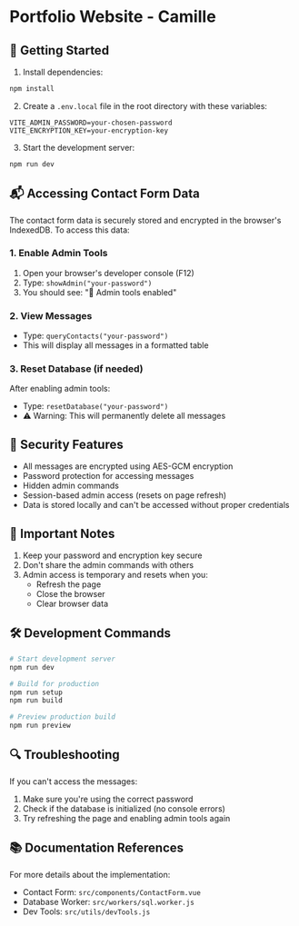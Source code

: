 # Portfolio Website - Camille

## 🚀 Getting Started

1. Install dependencies:
```bash
npm install
```

2. Create a `.env.local` file in the root directory with these variables:
```env
VITE_ADMIN_PASSWORD=your-chosen-password
VITE_ENCRYPTION_KEY=your-encryption-key
```

3. Start the development server:
```bash
npm run dev
```

## 📬 Accessing Contact Form Data

The contact form data is securely stored and encrypted in the browser's IndexedDB. To access this data:

### 1. Enable Admin Tools
1. Open your browser's developer console (F12)
2. Type: `showAdmin("your-password")`
3. You should see: "🔐 Admin tools enabled"

### 2. View Messages
- Type: `queryContacts("your-password")`
- This will display all messages in a formatted table

### 3. Reset Database (if needed)
After enabling admin tools:
- Type: `resetDatabase("your-password")`
- ⚠️ Warning: This will permanently delete all messages

## 🔐 Security Features

- All messages are encrypted using AES-GCM encryption
- Password protection for accessing messages
- Hidden admin commands
- Session-based admin access (resets on page refresh)
- Data is stored locally and can't be accessed without proper credentials

## 📝 Important Notes

1. Keep your password and encryption key secure
2. Don't share the admin commands with others
3. Admin access is temporary and resets when you:
   - Refresh the page
   - Close the browser
   - Clear browser data

## 🛠️ Development Commands

```bash
# Start development server
npm run dev

# Build for production
npm run setup
npm run build

# Preview production build
npm run preview
```

## 🔍 Troubleshooting

If you can't access the messages:
1. Make sure you're using the correct password
2. Check if the database is initialized (no console errors)
3. Try refreshing the page and enabling admin tools again

## 📚 Documentation References

For more details about the implementation:
- Contact Form: `src/components/ContactForm.vue`
- Database Worker: `src/workers/sql.worker.js`
- Dev Tools: `src/utils/devTools.js`
